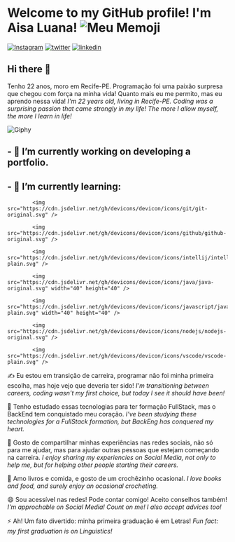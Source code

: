 # Welcome to my GitHub profile! I'm Aisa Luana! ![Meu Memoji](blob:https://web.whatsapp.com/06ae2850-1d87-4ad9-96a3-df4f8a1dc80c)
[![Instagram](https://e7.pngegg.com/pngimages/103/197/png-clipart-computer-icons-instagram-icon-text-logo.png)](https://www.instagram.com/aisaluanaroutine/) [![twitter](https://i.pinimg.com/474x/55/d2/0c/55d20c74676e13c18110273a613508cb.jpg)](https://twitter.com/aisaluanart) [![linkedin](https://w7.pngwing.com/pngs/593/197/png-transparent-in-signage-computer-icons-linkedin-desktop-social-media-linked-in-text-trademark-logo.png)](https://www.linkedin.com/in/aisaluana/) 

## Hi there 👋
Tenho 22 anos, moro em Recife-PE. Programação foi uma paixão surpresa que chegou com força na minha vida! Quanto mais eu me permito, mas eu aprendo nessa vida!
*I'm 22 years old, living in Recife-PE. Coding was a surprising passion that came strongly in my life! The more I allow myself, the more I learn in life!*

![Giphy](https://media3.giphy.com/media/3NtY188QaxDdC/giphy.gif?cid=ecf05e47y4wg42lnq66nfpovtjvo2xhnbdmwv2t10cfoxldm&ep=v1_gifs_trending&rid=giphy.gif&ct=g)

## - 🔭 I’m currently working on developing a portfolio.

## - 🌱 I’m currently learning:


            <img src="https://cdn.jsdelivr.net/gh/devicons/devicon/icons/git/git-original.svg" />
          
            <img src="https://cdn.jsdelivr.net/gh/devicons/devicon/icons/github/github-original.svg" />
         
            <img src="https://cdn.jsdelivr.net/gh/devicons/devicon/icons/intellij/intellij-plain.svg" />
           
            <img src="https://cdn.jsdelivr.net/gh/devicons/devicon/icons/java/java-original.svg" width="40" height="40" />
          
            <img src="https://cdn.jsdelivr.net/gh/devicons/devicon/icons/javascript/javascript-plain.svg" width="40" height="40" />
          
            <img src="https://cdn.jsdelivr.net/gh/devicons/devicon/icons/nodejs/nodejs-original.svg" />
          
            <img src="https://cdn.jsdelivr.net/gh/devicons/devicon/icons/vscode/vscode-plain.svg" />
          
✍ Eu estou em transição de carreira, programar não foi minha primeira escolha, mas hoje vejo que deveria ter sido!
*I'm transitioning between careers, coding wasn't my first choice, but today I see it should have been!*

🤔 Tenho estudado essas tecnologias para ter formação FullStack, mas o BackEnd tem conquistado meu coração.
*I've been studying these technologies for a FullStack formation, but BackEng has conquered my heart.*

👯 Gosto de compartilhar minhas experiências nas redes sociais, não só para me ajudar, mas para ajudar outras pessoas que estejam começando na carreira.
*I enjoy sharing my experiencies on Social Media, not only to help me, but for helping other people starting their careers.*

🧶 Amo livros e comida, e gosto de um crochêzinho ocasional.
*I love books and food, and surely enjoy an ocasional crocheting.*

😄 Sou acessível nas redes! Pode contar comigo! Aceito conselhos também!
*I'm approchable on Social Media! Count on me! I also accept advices too!*

⚡ Ah! Um fato divertido: minha primeira graduação é em Letras!
*Fun fact: my first graduation is on Linguistics!*
